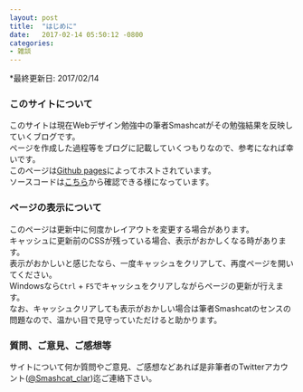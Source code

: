 ```yaml
---
layout: post
title:  "はじめに"
date:   2017-02-14 05:50:12 -0800
categories: 
- 雑談
---
```


*最終更新日: 2017/02/14

### このサイトについて

このサイトは現在Webデザイン勉強中の筆者Smashcatがその勉強結果を反映していくブログです。<br>
ページを作成した過程等をブログに記載していくつもりなので、参考になれば幸いです。<br>
このページは[Github pages][github_url]によってホストされています。<br>
ソースコードは[こちら][github_source]から確認できる様になっています。<br>


### ページの表示について

このページは更新中に何度かレイアウトを変更する場合があります。<br>
キャッシュに更新前のCSSが残っている場合、表示がおかしくなる時があります。<br>
表示がおかしいと感じたなら、一度キャッシュをクリアして、再度ページを開いてください。<br>
Windowsなら`Ctrl` + `F5`でキャッシュをクリアしながらページの更新が行えます。<br>
なお、キャッシュクリアしても表示がおかしい場合は筆者Smashcatのセンスの問題なので、温かい目で見守っていただけると助かります。


### 質問、ご意見、ご感想等

サイトについて何か質問やご意見、ご感想などあれば是非筆者のTwitterアカウント([@Smashcat_clar][twitter_link])迄ご連絡下さい。

[github_url]: https://pages.github.com/
[github_source]: https://github.com/Naturalclar/naturalclar.github.io
[twitter_link]: https://twitter.com/Smashcat_Clar
